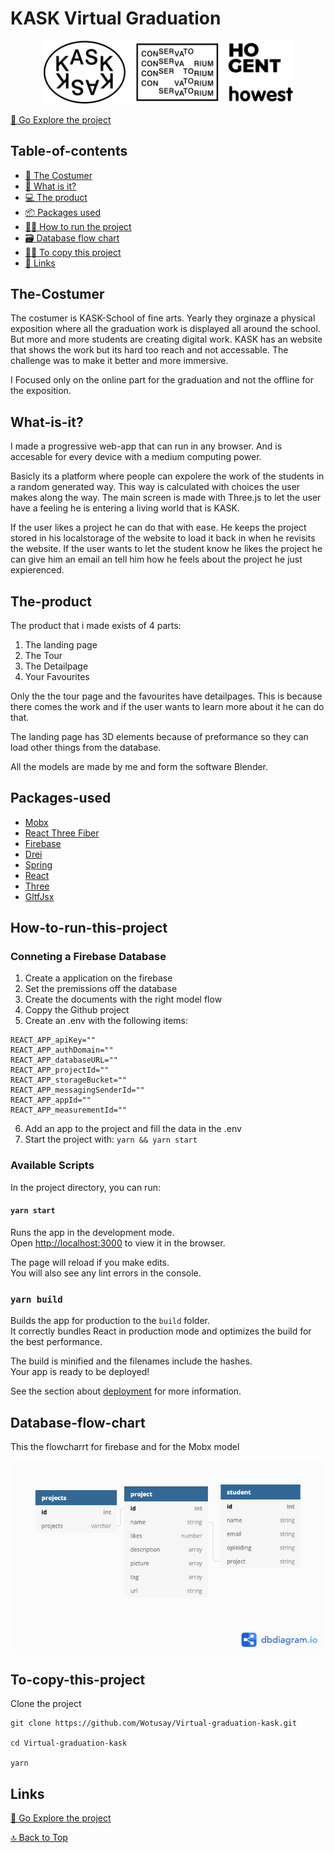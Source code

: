 # KASK Virtual Graduation

<p align="center">
  <img src="./public/assets/images/logoNav.png" alt="logo" width="400"/>
</p>

[🔗 Go Explore the project ](https://relaxed-babbage-d98010.netlify.app/)

## Table-of-contents 
- [👨 The Costumer](#The-Costumer)
- [🔎 What is it?](#What-is-it?)
- [💻 The product](#The-product)
- [📦 Packages used](#Packages-used)
- [👨‍💻 How to run the project](#How-to-run-this-project)
- [🗃️ Database flow chart](#Database-flow-chart)
- [👨‍💻 To copy this project ](#To-copy-this-project)
- [🔗 Links](#Links)


## The-Costumer
The costumer is KASK-School of fine arts. Yearly they orginaze a physical exposition where all the graduation work is displayed all around the school. But more and more students are creating digital work. KASK has an website that shows the work but its hard too reach and not accessable. The challenge was to make it better and more immersive. 

I Focused only on the online part for the graduation and not the offline for the exposition.

## What-is-it?
I made a progressive web-app that can run in any browser. And is accesable for every device with a medium computing power. 

Basicly its a platform where people can expolere the work of the students in a random generated way. This way is calculated with choices the user makes along the way. The main screen is made with Three.js to let the user have a feeling he is entering a living world that is KASK. 

If the user likes a project he can do that with ease. He keeps the project stored in his localstorage of the website to load it back in when he revisits the website. If the user wants to let the student know he likes the project he can give him an email an tell him how he feels about the project he just expierenced.

## The-product
The product that i made exists of 4 parts: 
1. The landing page
2. The Tour
3. The Detailpage
4. Your Favourites 

Only the the tour page and the favourites have detailpages. This is because there comes the work and if the user wants to learn more about it he can do that.

The landing page has 3D elements because of preformance so they can load other things from the database.

All the models are made by me and form the software Blender.

## Packages-used
- [Mobx](https://mobx.js.org/README.html)
- [React Three Fiber](https://github.com/pmndrs/react-three-fiber)
- [Firebase](https://react-firebase-js.com/)
- [Drei](https://github.com/pmndrs/drei)
- [Spring](https://www.react-spring.io/)
- [React](https://reactjs.org/)
- [Three](https://threejs.org/)
- [GltfJsx](https://github.com/pmndrs/gltfjsx)

## How-to-run-this-project

### Conneting a Firebase Database

1. Create a application on the firebase
2. Set the premissions off the database
3. Create the documents with the right model flow
4. Coppy the Github project
5. Create an .env with the following items:
 ```
REACT_APP_apiKey=""
REACT_APP_authDomain=""
REACT_APP_databaseURL=""
REACT_APP_projectId="" 
REACT_APP_storageBucket=""
REACT_APP_messagingSenderId=""
REACT_APP_appId=""
REACT_APP_measurementId=""
```
6. Add an app to the project and fill the data in the .env
7. Start the project with: `yarn && yarn start`


### Available Scripts
In the project directory, you can run:

#### `yarn start`

Runs the app in the development mode.\
Open [http://localhost:3000](http://localhost:3000) to view it in the browser.

The page will reload if you make edits.\
You will also see any lint errors in the console.

### `yarn build`

Builds the app for production to the `build` folder.\
It correctly bundles React in production mode and optimizes the build for the best performance.

The build is minified and the filenames include the hashes.\
Your app is ready to be deployed!

See the section about [deployment](https://facebook.github.io/create-react-app/docs/deployment) for more information.

## Database-flow-chart
This the flowcharrt for firebase and for the Mobx model
<p align="center">
  <img src="./public/assets/images/database.png" alt="database" width="500"/>
</p>

## To-copy-this-project

Clone the project

```
git clone https://github.com/Wotusay/Virtual-graduation-kask.git

cd Virtual-graduation-kask

yarn 
```

## Links

[🔗 Go Explore the project ](https://relaxed-babbage-d98010.netlify.app/)

[🔝 Back to Top](#Table-of-contents)